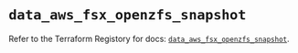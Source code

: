 # `data_aws_fsx_openzfs_snapshot`

Refer to the Terraform Registory for docs: [`data_aws_fsx_openzfs_snapshot`](https://www.terraform.io/docs/providers/aws/d/fsx_openzfs_snapshot).
